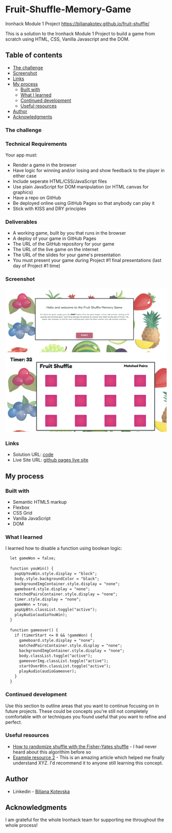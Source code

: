 # Fruit-Shuffle-Memory-Game
 Ironhack Module 1 Project
https://biljanakotev.github.io/fruit-shuffle/


This is a solution to the Ironhack Module 1 Project to build a game from scratch using HTML, CSS, Vanilla Javascript and the DOM.

## Table of contents

  - [The challenge](#the-challenge)
  - [Screenshot](#screenshot)
  - [Links](#links)
- [My process](#my-process)
  - [Built with](#built-with)
  - [What I learned](#what-i-learned)
  - [Continued development](#continued-development)
  - [Useful resources](#useful-resources)
- [Author](#author)
- [Acknowledgments](#acknowledgments)

### The challenge

### Technical Requirements

Your app must:

- Render a game in the browser
- Have logic for winning and/or losing and show feedback to the player in either case
- Include seperate HTML/CSS/JavaScript files
- Use plain JavaScript for DOM manipulation (or HTML canvas for graphics)
- Have a repo on GitHub
- Be deployed online using GitHub Pages so that anybody can play it
- Stick with KISS and DRY principles

### Deliverables

- A working game, built by you that runs in the browser
- A deploy of your game in GitHub Pages
- The URL of the GitHub repository for your game
- The URL of the live game on the internet
- The URL of the slides for your game's presentation
- You must present your game during Project #1 final presentations (last day of Project #1 time)

### Screenshot

![Screenshot of start page for Fruit Shuffle Memory Game](https://github.com/BiljanaKotev/fruit-shuffle/blob/main/images/screenshot.png?raw=true "Desktop Screenshot")
![Screenshot of start page for Fruit Shuffle Memory Game](https://github.com/BiljanaKotev/fruit-shuffle/blob/main/images/fruit-shuffle-screen.png?raw=true "Desktop Screenshot")



### Links

- Solution URL: [code](https://github.com/BiljanaKotev/fruit-shuffle/tree/main)
- Live Site URL: [github pages live site](https://biljanakotev.github.io/fruit-shuffle/)

## My process

### Built with

- Semantic HTML5 markup
- Flexbox
- CSS Grid
- Vanilla JavaScript
- DOM

### What I learned

I learned how to disable a function using boolean logic:
```
  let gameWon = false;

  function youWin() {
    popUpYouWin.style.display = "block";
    body.style.backgroundColor = "black";
    backgroundImgContainer.style.display = "none";
    gameboard.style.display = "none";
    matchedPairsContainer.style.display = "none";
    timer.style.display = "none";
    gameWon = true;
    popUpBtn.classList.toggle("active");
    playAudio(audioYouWin);
  }

  function gameover() {
    if (timerStart <= 0 && !gameWon) {
      gameboard.style.display = "none";
      matchedPairsContainer.style.display = "none";
      backgroundImgContainer.style.display = "none";
      body.classList.toggle("active");
      gameoverImg.classList.toggle("active");
      startOverBtn.classList.toggle("active");
      playAudio(audioGameover);
    }
  }
```

### Continued development

Use this section to outline areas that you want to continue focusing on in future projects. These could be concepts you're still not completely comfortable with or techniques you found useful that you want to refine and perfect.

### Useful resources

- [How to randomize shuffle with the Fisher-Yates shuffle](https://stackoverflow.com/questions/2450954/how-to-randomize-shuffle-a-javascript-array) - I had never heard about this algorithim before so 
- [Example resource 2](https://www.example.com) - This is an amazing article which helped me finally understand XYZ. I'd recommend it to anyone still learning this concept.


## Author

- Linkedin - [Biljana Kotevska](https://www.linkedin.com/in/biljana-kotevska/)


## Acknowledgments

I am grateful for the whole Ironhack team for supporting me throughout the whole process!
